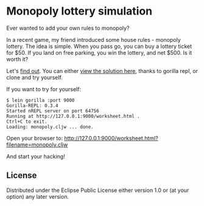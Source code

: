 # Monopoly lottery simulation

Ever wanted to add your own rules to monopoly?

In a recent game, my friend introduced some house rules - monopoly lottery. The idea is simple. When you pass go, you can buy a lottery ticket for $50. If you land on free parking, you win the lottery, and net $500. Is it worth it?

Let's [find out](http://viewer.gorilla-repl.org/view.html?source=github&user=brycecovert&repo=monopoly-lottery&path=monopoly.cljw). You can either [view the solution here](http://viewer.gorilla-repl.org/view.html?source=github&user=brycecovert&repo=monopoly-lottery&path=monopoly.cljw), thanks to gorilla repl, or clone and try yourself.

If you want to try for yourself:
```
$ lein gorilla :port 9000
Gorilla-REPL: 0.3.4
Started nREPL server on port 64756
Running at http://127.0.0.1:9000/worksheet.html .
Ctrl+C to exit.
Loading: monopoly.cljw ... done.
```

Open your browser to:
http://127.0.0.1:9000/worksheet.html?filename=monopoly.cljw

And start your hacking!

## License

Distributed under the Eclipse Public License either version 1.0 or (at
your option) any later version.

